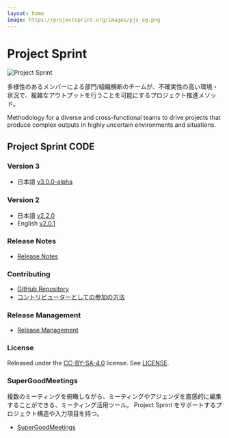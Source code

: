 ```yaml
---
layout: home
image: https://projectsprint.org/images/pjs_og.png
---
```


# Project Sprint

![Project Sprint](images/pjs\_logo.png)

多様性のあるメンバーによる部門/組織横断のチームが、不確実性の高い環境・状況で、複雑なアウトプットを行うことを可能にするプロジェクト推進メソッド。

Methodology for a diverse and cross-functional teams to drive projects that produce complex outputs in highly uncertain environments and situations.

## Project Sprint CODE

### Version 3

* 日本語 [v3.0.0-alpha](broken-reference)

### Version 2

* 日本語 [v2.2.0](broken-reference)
* English [v2.0.1](broken-reference)

### Release Notes

* [Release Notes](releasenotes.md)

### Contributing

* [GitHub Repository](https://github.com/copilot-jp/project-sprint)
* [コントリビューターとしての参加の方法](contributing.md)

### Release Management

* [Release Management](releasemanagement.md)

### License

Released under the [CC-BY-SA-4.0](http://creativecommons.org/licenses/by-sa/4.0/) license. See [LICENSE](LICENCE/).

### SuperGoodMeetings

複数のミーティングを俯瞰しながら、ミーティングやアジェンダを直感的に編集することができる、ミーティング活用ツール。 Project Sprint をサポートするプロジェクト構造や入力項目を持つ。

* [SuperGoodMeetings](https://supergoodmeetings.com)
